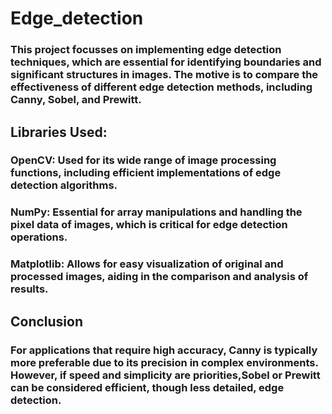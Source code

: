 # Edge_detection
### This project focusses on implementing edge detection techniques, which are essential for identifying boundaries and significant structures in images. The motive is to compare the effectiveness of different edge detection methods, including Canny, Sobel, and Prewitt.
## Libraries Used:
### OpenCV: Used for its wide range of image processing functions, including efficient implementations of edge detection algorithms.
### NumPy: Essential for array manipulations and handling the pixel data of images, which is critical for edge detection operations.
### Matplotlib: Allows for easy visualization of original and processed images, aiding in the comparison and analysis of results.
## Conclusion
### For applications that require high accuracy, Canny is typically more preferable due to its  precision in complex environments. However, if speed and simplicity are priorities,Sobel or Prewitt can be considered efficient, though less detailed, edge detection.
